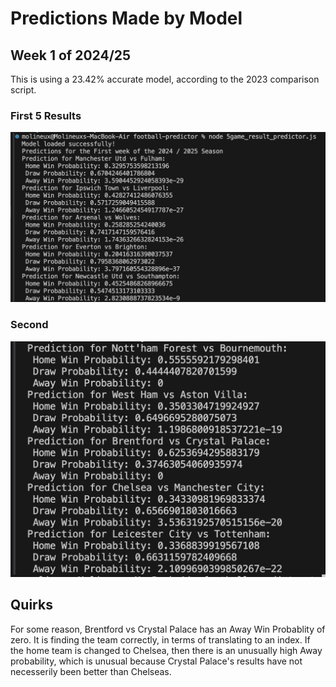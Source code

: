 # Predictions Made by Model

## Week 1 of 2024/25
This is using a 23.42% accurate model, according to the 2023 comparison script.

### First 5 Results
<img src='https://github.com/dougmolineux/football-predictor/blob/b0236189ea69a48bafce53dca91a759d9972474c/screenshots/predictions_made_aug_13_page1.png' />

### Second 
<img src='https://github.com/dougmolineux/football-predictor/blob/b0236189ea69a48bafce53dca91a759d9972474c/screenshots/predictions_made_aug_13_page2.png' />

## Quirks
For some reason, Brentford vs Crystal Palace has an Away Win Probablity of zero. It is finding the team correctly, in terms of translating to an index. If the home team is changed to Chelsea, then there is an unusually high Away probability, which is unusual because Crystal Palace's results have not necesserily been better than Chelseas.

